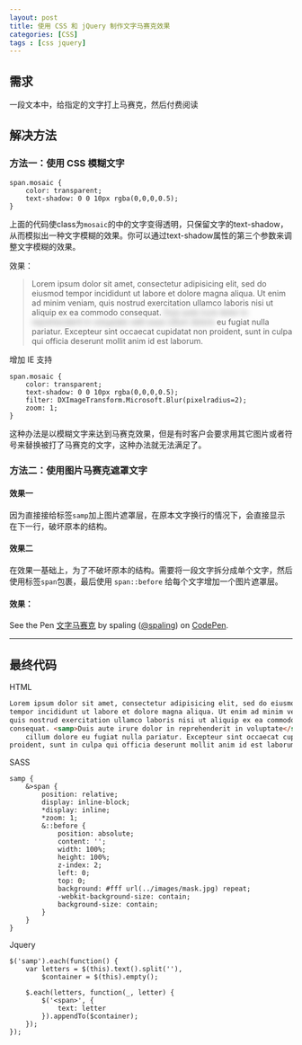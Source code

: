 ```yaml
---
layout: post
title: 使用 CSS 和 jQuery 制作文字马赛克效果
categories: [CSS]
tags : [css jquery]
---
```



## 需求

一段文本中，给指定的文字打上马赛克，然后付费阅读


## 解决方法

### 方法一：使用 CSS 模糊文字

```
span.mosaic {
	color: transparent;
	text-shadow: 0 0 10px rgba(0,0,0,0.5);
}
```

上面的代码使class为`mosaic`的<span>中的文字变得透明，只保留文字的text-shadow，从而模拟出一种文字模糊的效果。你可以通过text-shadow属性的第三个参数来调整文字模糊的效果。

效果：

>Lorem ipsum dolor sit amet, consectetur adipisicing elit, sed do eiusmod
tempor incididunt ut labore et dolore magna aliqua. Ut enim ad minim veniam,
quis nostrud exercitation ullamco laboris nisi ut aliquip ex ea commodo
consequat. <span class="mosaic" style="color: transparent; text-shadow: 0 0 10px rgba(0,0,0,0.5);">Duis aute irure dolor in reprehenderit in voluptate velit esse
    cillum dolore</span> eu fugiat nulla pariatur. Excepteur sint occaecat cupidatat non
proident, sunt in culpa qui officia deserunt mollit anim id est laborum.

增加 IE 支持

```
span.mosaic {
	color: transparent;
	text-shadow: 0 0 10px rgba(0,0,0,0.5);
	filter: DXImageTransform.Microsoft.Blur(pixelradius=2);
	zoom: 1;
}
```

这种办法是以模糊文字来达到马赛克效果，但是有时客户会要求用其它图片或者符号来替换被打了马赛克的文字，这种办法就无法满足了。


### 方法二：使用图片马赛克遮罩文字

#### 效果一

因为直接接给标签`samp`加上图片遮罩层，在原本文字换行的情况下，会直接显示在下一行，破坏原本的结构。


#### 效果二

在效果一基础上，为了不破坏原本的结构。需要将一段文字拆分成单个文字，然后使用标签`span`包裹，最后使用 `span::before` 给每个文字增加一个图片遮罩层。

#### 效果：

<p data-height="265" data-theme-id="0" data-slug-hash="vgMPNy" data-default-tab="css,result" data-user="spaling" data-embed-version="2" data-pen-title="文字马赛克" class="codepen">See the Pen <a href="http://codepen.io/spaling/pen/vgMPNy/">文字马赛克</a> by spaling (<a href="http://codepen.io/spaling">@spaling</a>) on <a href="http://codepen.io">CodePen</a>.</p>
<script async src="https://production-assets.codepen.io/assets/embed/ei.js"></script>


***

## 最终代码

HTML

``` html
Lorem ipsum dolor sit amet, consectetur adipisicing elit, sed do eiusmod
tempor incididunt ut labore et dolore magna aliqua. Ut enim ad minim veniam,
quis nostrud exercitation ullamco laboris nisi ut aliquip ex ea commodo
consequat. <samp>Duis aute irure dolor in reprehenderit in voluptate</samp> velit esse
    cillum dolore eu fugiat nulla pariatur. Excepteur sint occaecat cupidatat non
proident, sunt in culpa qui officia deserunt mollit anim id est laborum.
```

SASS

```
samp {
    &>span {
        position: relative;
        display: inline-block;
        *display: inline;
        *zoom: 1;
        &::before {
            position: absolute;
            content: '';
            width: 100%;
            height: 100%;
            z-index: 2;
            left: 0;
            top: 0;
            background: #fff url(../images/mask.jpg) repeat;
            -webkit-background-size: contain;
            background-size: contain;
        }
    }
}
```

Jquery

```
$('samp').each(function() {
    var letters = $(this).text().split(''),
        $container = $(this).empty();

    $.each(letters, function(_, letter) {
        $('<span>', {
            text: letter
        }).appendTo($container);
    });
});
```





